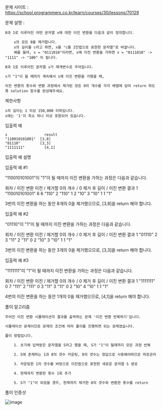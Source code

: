 문제 사이트 : https://school.programmers.co.kr/learn/courses/30/lessons/70129

문제 설명 :

    0과 1로 이루어진 어떤 문자열 x에 대한 이진 변환을 다음과 같이 정의합니다.

        x의 모든 0을 제거합니다.
        x의 길이를 c라고 하면, x를 "c를 2진법으로 표현한 문자열"로 바꿉니다.
        예를 들어, x = "0111010"이라면, x에 이진 변환을 가하면 x = "0111010" -> "1111" -> "100" 이 됩니다.

    0과 1로 이루어진 문자열 s가 매개변수로 주어집니다. 
    
    s가 "1"이 될 때까지 계속해서 s에 이진 변환을 가했을 때, 
    
    이진 변환의 횟수와 변환 과정에서 제거된 모든 0의 개수를 각각 배열에 담아 return 하도록 solution 함수를 완성해주세요.

제한사항

    s의 길이는 1 이상 150,000 이하입니다.
    s에는 '1'이 최소 하나 이상 포함되어 있습니다.

입출력 예

    s	              result
    "110010101001"	[3,8]
    "01110"	        [3,3]
    "1111111"	      [4,1]

입출력 예 설명

입출력 예 #1

"110010101001"이 "1"이 될 때까지 이진 변환을 가하는 과정은 다음과 같습니다.

회차 / 이진 변환 이전 / 제거할 0의 개수	/ 0 제거 후 길이 / 이진 변환 결과
1	    "110010101001"	      6	                6	            "110"
2	    "110"	                1	                2	            "10"
3	    "10"	                1	                1	            "1"

3번의 이진 변환을 하는 동안 8개의 0을 제거했으므로, [3,8]을 return 해야 합니다.

입출력 예 #2

"01110"이 "1"이 될 때까지 이진 변환을 가하는 과정은 다음과 같습니다.

회차	/ 이진 변환 이전 / 제거할 0의 개수 / 0 제거 후 길이 / 이진 변환 결과
1	          "01110"	          2	                3	            "11"
2	          "11"	            0	                2	            "10"
3	          "10"	            1	                1	            "1"

3번의 이진 변환을 하는 동안 3개의 0을 제거했으므로, [3,3]을 return 해야 합니다.

입출력 예 #3

"1111111"이 "1"이 될 때까지 이진 변환을 가하는 과정은 다음과 같습니다.

회차	/ 이진 변환 이전	/ 제거할 0의 개수	/ 0 제거 후 길이	/ 이진 변환 결과
1	        "1111111"	          0	                7	              "111"
2	        "111"	              0	                3	              "11"
3	        "11"	              0	                2	              "10"
4	        "10"	              1	                1	              "1"

4번의 이진 변환을 하는 동안 1개의 0을 제거했으므로, [4,1]을 return 해야 합니다.

풀이 알고리즘

    주어진 이진 변환 시뮬레이션의 결과를 출력하는 문제 '이진 변환 반복하기'입니다.
    
    시뮬레이션 문제이므로 문제의 조건에 따라 풀이를 진행하면 되는 문제였습니다.
    
    풀이 방법입니다.
    
        1. 초기에 입력받은 문자열을 S라고 했을 때, S가 "1"이 될때까지 모든 과정 반복
        
        2. S에 존재하는 1과 0의 갯수 카운팅, 0의 갯수는 정답으로 사용해야하므로 따로관리
        
        3. 카운팅한 1의 갯수를 바탕으로 이진법으로 표현한 새로운 문자열 S 생성
        
        4. 현재까지 변환한 횟수 1회 추가
        
        5. S가 "1"이 되었을 경우, 현재까지 제거한 0의 갯수와 변환한 횟수를 return
        
풀이 인증샷

![image](https://github.com/HHyoS/Algorithm/assets/57944215/d947aeeb-1dc3-4a9c-839d-a8eceedec48e)
